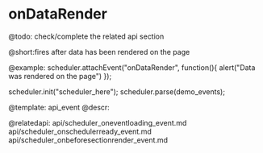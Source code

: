 onDataRender
=============

@todo: check/complete the related api section

@short:fires after data has been rendered on the page
	
@example:
scheduler.attachEvent("onDataRender", function(){
	alert("Data was rendered on the page")
});

scheduler.init("scheduler_here");
scheduler.parse(demo_events);

@template:	api_event
@descr:

@relatedapi:
    api/scheduler_oneventloading_event.md
	api/scheduler_onschedulerready_event.md
    api/scheduler_onbeforesectionrender_event.md
  